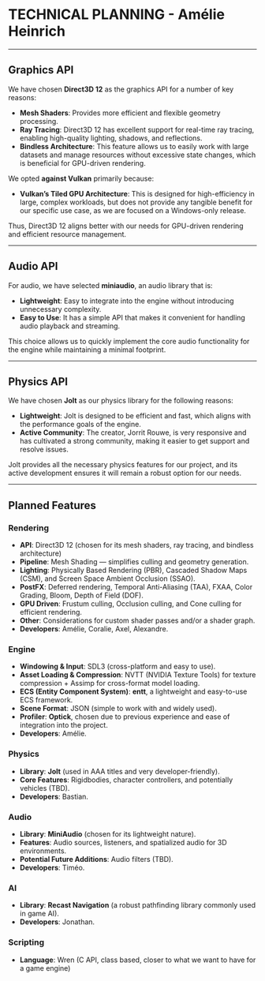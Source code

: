 # TECHNICAL PLANNING - Amélie Heinrich

---

## Graphics API

We have chosen **Direct3D 12** as the graphics API for a number of key reasons:

- **Mesh Shaders**: Provides more efficient and flexible geometry processing.
- **Ray Tracing**: Direct3D 12 has excellent support for real-time ray tracing, enabling high-quality lighting, shadows, and reflections.
- **Bindless Architecture**: This feature allows us to easily work with large datasets and manage resources without excessive state changes, which is beneficial for GPU-driven rendering.

We opted **against Vulkan** primarily because:

- **Vulkan’s Tiled GPU Architecture**: This is designed for high-efficiency in large, complex workloads, but does not provide any tangible benefit for our specific use case, as we are focused on a Windows-only release.
  
Thus, Direct3D 12 aligns better with our needs for GPU-driven rendering and efficient resource management.

---

## Audio API

For audio, we have selected **miniaudio**, an audio library that is:

- **Lightweight**: Easy to integrate into the engine without introducing unnecessary complexity.
- **Easy to Use**: It has a simple API that makes it convenient for handling audio playback and streaming.

This choice allows us to quickly implement the core audio functionality for the engine while maintaining a minimal footprint.

---

## Physics API

We have chosen **Jolt** as our physics library for the following reasons:

- **Lightweight**: Jolt is designed to be efficient and fast, which aligns with the performance goals of the engine.
- **Active Community**: The creator, Jorrit Rouwe, is very responsive and has cultivated a strong community, making it easier to get support and resolve issues.

Jolt provides all the necessary physics features for our project, and its active development ensures it will remain a robust option for our needs.

---

## Planned Features

### **Rendering**

- **API**: Direct3D 12 (chosen for its mesh shaders, ray tracing, and bindless architecture)
- **Pipeline**: Mesh Shading — simplifies culling and geometry generation.
- **Lighting**: Physically Based Rendering (PBR), Cascaded Shadow Maps (CSM), and Screen Space Ambient Occlusion (SSAO).
- **PostFX**: Deferred rendering, Temporal Anti-Aliasing (TAA), FXAA, Color Grading, Bloom, Depth of Field (DOF).
- **GPU Driven**: Frustum culling, Occlusion culling, and Cone culling for efficient rendering.
- **Other**: Considerations for custom shader passes and/or a shader graph.
- **Developers**: Amélie, Coralie, Axel, Alexandre.

### **Engine**

- **Windowing & Input**: SDL3 (cross-platform and easy to use).
- **Asset Loading & Compression**: NVTT (NVIDIA Texture Tools) for texture compression + Assimp for cross-format model loading.
- **ECS (Entity Component System)**: **entt**, a lightweight and easy-to-use ECS framework.
- **Scene Format**: JSON (simple to work with and widely used).
- **Profiler**: **Optick**, chosen due to previous experience and ease of integration into the project.
- **Developers**: Amélie.

### **Physics**

- **Library**: **Jolt** (used in AAA titles and very developer-friendly).
- **Core Features**: Rigidbodies, character controllers, and potentially vehicles (TBD).
- **Developers**: Bastian.

### **Audio**

- **Library**: **MiniAudio** (chosen for its lightweight nature).
- **Features**: Audio sources, listeners, and spatialized audio for 3D environments.
- **Potential Future Additions**: Audio filters (TBD).
- **Developers**: Timéo.

### **AI**

- **Library**: **Recast Navigation** (a robust pathfinding library commonly used in game AI).
- **Developers**: Jonathan.

### **Scripting**

- **Language**: Wren (C API, class based, closer to what we want to have for a game engine)
